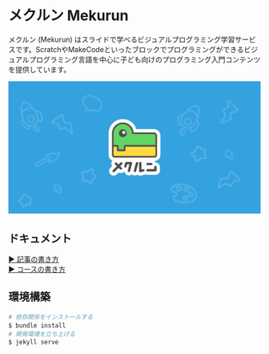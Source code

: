 # メクルン Mekurun
メクルン (Mekurun) はスライドで学べるビジュアルプログラミング学習サービスです。ScratchやMakeCodeといったブロックでプログラミングができるビジュアルプログラミング言語を中心に子ども向けのプログラミング入門コンテンツを提供しています。

![](/assets/images/ogp/main.png)

## ドキュメント

[▶ 記事の書き方](/docs/template-article.md)  
[▶ コースの書き方](/docs/template-course.md)

## 環境構築
```bash
# 依存関係をインストールする
$ bundle install
# 開発環境を立ち上げる
$ jekyll serve
```
